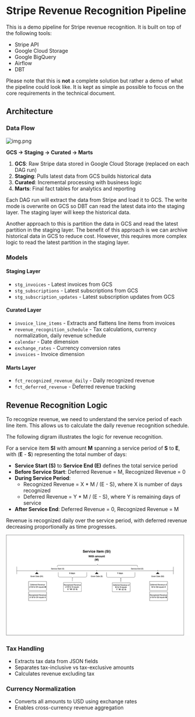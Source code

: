 # Stripe Revenue Recognition Pipeline

This is a demo pipeline for Stripe revenue recognition. It is built on top of the following tools:

- Stripe API
- Google Cloud Storage
- Google BigQuery
- Airflow
- DBT


Please note that this is **not** a complete solution but rather a demo of what the pipeline could look like.
It is kept as simple as possible to focus on the core requirements in the technical document.

## Architecture

### Data Flow

![img.png](data_flow_diagram.png)

**GCS → Staging → Curated → Marts**

1. **GCS**: Raw Stripe data stored in Google Cloud Storage (replaced on each DAG run)
2. **Staging**: Pulls latest data from GCS builds historical data
3. **Curated**: Incremental processing with business logic
4. **Marts**: Final fact tables for analytics and reporting

Each DAG run will extract the data from Stripe and load it to GCS. The write mode is overwrite on GCS so DBT can read the latest data into the staging layer. 
The staging layer will keep the historical data.

Another approach to this is partition the data in GCS and read the latest partition in the staging layer. 
The benefit of this approach is we can archive historical data in GCS to reduce cost. 
However, this requires more complex logic to read the latest partition in the staging layer.

### Models


#### Staging Layer
- `stg_invoices` - Latest invoices from GCS
- `stg_subscriptions` - Latest subscriptions from GCS
- `stg_subscription_updates` - Latest subscription updates from GCS

#### Curated Layer
- `invoice_line_items` - Extracts and flattens line items from invoices
- `revenue_recognition_schedule` - Tax calculations, currency normalization, daily revenue schedule
- `calendar` - Date dimension
- `exchange_rates` - Currency conversion rates
- `invoices` - Invoice dimension

#### Marts Layer
- `fct_recognized_revenue_daily` - Daily recognized revenue
- `fct_deferred_revenue` - Deferred revenue tracking

## Revenue Recognition Logic

To recognize revenue, we need to understand the service period of each line item. 
This allows us to calculate the daily revenue recognition schedule. 

The following digram illustrates the logic for revenue recognition.

For a service item **SI** with amount **M** spanning a service period of **S** to **E**, with (**E** - **S**) representing the total number of days:
- **Service Start (S)** to **Service End (E)** defines the total service period
- **Before Service Start**: Deferred Revenue = M, Recognized Revenue = 0
- **During Service Period**:
  - Recognized Revenue = X * M / (E - S), where X is number of days recognized
  - Deferred Revenue = Y * M / (E - S), where Y is remaining days of service
- **After Service End**: Deferred Revenue = 0, Recognized Revenue = M

Revenue is recognized daily over the service period, with deferred revenue decreasing proportionally as time progresses.

![img.png](revenue_recognition.png)

### Tax Handling
- Extracts tax data from JSON fields
- Separates tax-inclusive vs tax-exclusive amounts
- Calculates revenue excluding tax

### Currency Normalization
- Converts all amounts to USD using exchange rates
- Enables cross-currency revenue aggregation
